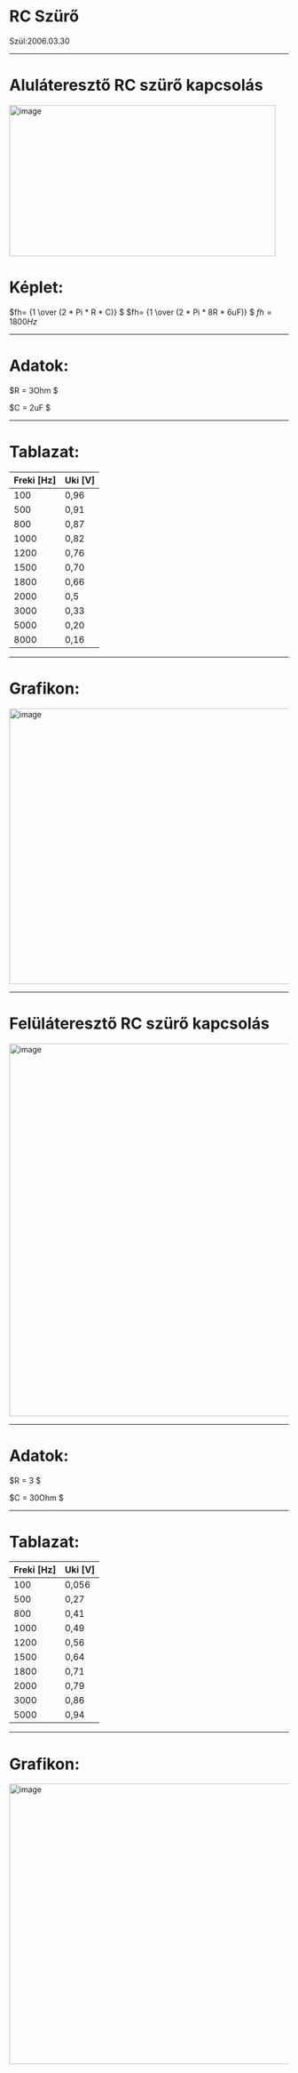 # RC Szürő
Szül:2006.03.30

---

# Aluláteresztő RC szürő kapcsolás

<img width="480" height="272" alt="image" src="https://github.com/user-attachments/assets/35ae3212-3224-4dea-b95a-c6817170ee71" />


# Képlet: 

$fh= {1 \over (2 * Pi * R * C)} $
$fh= {1 \over (2 * Pi * 8R * 6uF)} $
$fh=1800Hz$

---

# Adatok:

$R = 3Ohm  $

$C = 2uF $

---

# Tablazat:
| Freki [Hz] | Uki [V] |
|------------| --------|
|    100     | 0,96    |
|    500     | 0,91    |
|    800     | 0,87    |
|    1000    | 0,82    |
|    1200    | 0,76    |
|    1500    | 0,70    |
|    1800    | 0,66    |
|    2000    | 0,5     |
|    3000    | 0,33    |
|    5000    | 0,20    |
|    8000    | 0,16    |

---

# Grafikon:
<img width="773" height="496" alt="image" src="https://github.com/user-attachments/assets/037d5ab7-88a2-496f-9e73-ec6adcc16fa9" />

---

# Felüláteresztő RC szürő kapcsolás
<img width="1028" height="671" alt="image" src="https://github.com/user-attachments/assets/f094311d-aa21-4001-a7ca-33384a39ba39" />

---

# Adatok:

$R = 3 $

$C = 30Ohm $

---

# Tablazat:
| Freki [Hz] | Uki [V] |
|------------| --------|
|    100     | 0,056   |
|    500     | 0,27   |
|    800     | 0,41    |
|    1000    | 0,49    |
|    1200    | 0,56    |
|    1500    | 0,64   |
|    1800    | 0,71    |
|    2000    | 0,79     |
|    3000    | 0,86    |
|    5000    | 0,94   |

---

# Grafikon:
<img width="781" height="505" alt="image" src="https://github.com/user-attachments/assets/dcea2cd1-d211-4a98-b006-fdc08527520a" />





